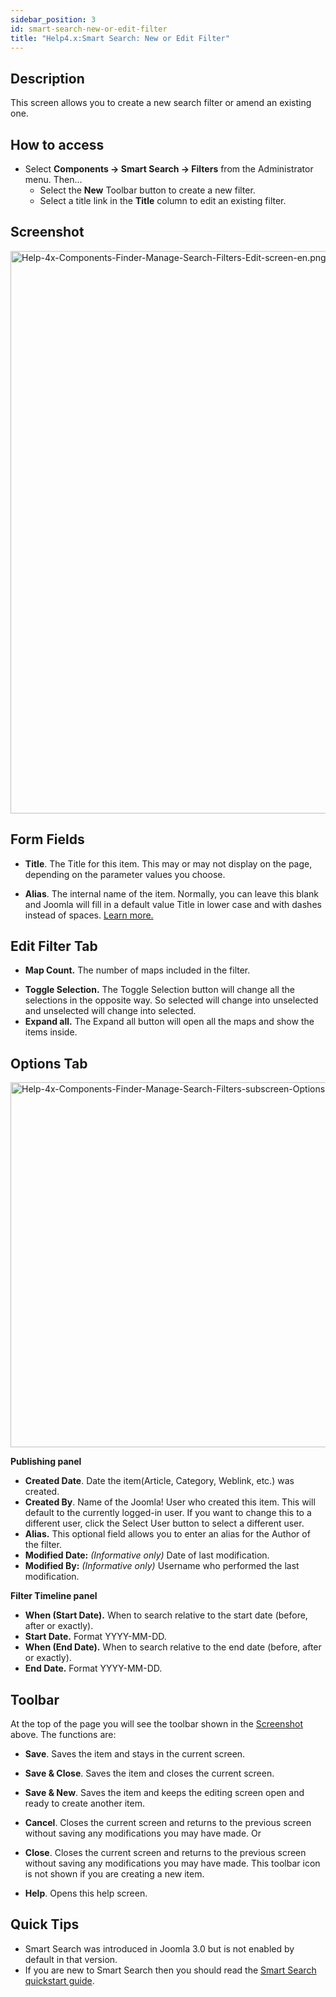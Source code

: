 ```yaml
---
sidebar_position: 3
id: smart-search-new-or-edit-filter
title: "Help4.x:Smart Search: New or Edit Filter"
---
```

## Description

This screen allows you to create a new search filter or amend an
existing one.

## How to access

- Select **Components **→** Smart Search **→** Filters** from the
  Administrator menu. Then...
  - Select the **New** Toolbar button to create a new filter.
  - Select a title link in the **Title** column to edit an existing
    filter.

## Screenshot

<img
src="https://docs.joomla.org/images/a/a4/Help-4x-Components-Finder-Manage-Search-Filters-Edit-screen-en.png"
decoding="async" data-file-width="800" data-file-height="900"
width="800" height="900"
alt="Help-4x-Components-Finder-Manage-Search-Filters-Edit-screen-en.png" />

## Form Fields

- **Title**. The Title for this item. This may or may not display on the
  page, depending on the parameter values you choose.

<!-- -->

- **Alias**. The internal name of the item. Normally, you can leave this
  blank and Joomla will fill in a default value Title in lower case and
  with dashes instead of spaces. [Learn
  more.](https://docs.joomla.org/Alias/en "Special:MyLanguage/Alias/en")

## Edit Filter Tab

- **Map Count.** The number of maps included in the filter.

<!-- -->

- **Toggle Selection.** The Toggle Selection button will change all the
  selections in the opposite way. So selected will change into
  unselected and unselected will change into selected.
- **Expand all.** The Expand all button will open all the maps and show
  the items inside.

## Options Tab

<img
src="https://docs.joomla.org/images/3/35/Help-4x-Components-Finder-Manage-Search-Filters-subscreen-Options-tab-en.png"
decoding="async" data-file-width="600" data-file-height="438"
width="800" height="584"
alt="Help-4x-Components-Finder-Manage-Search-Filters-subscreen-Options-tab-en.png" />

**Publishing panel**

- **Created Date**. Date the item(Article, Category, Weblink, etc.) was
  created.
- **Created By**. Name of the Joomla! User who created this item. This
  will default to the currently logged-in user. If you want to change
  this to a different user, click the Select User button to select a
  different user.
- **Alias.** This optional field allows you to enter an alias for the
  Author of the filter.
- **Modified Date:** *(Informative only)* Date of last modification.
- **Modified By:** *(Informative only)* Username who performed the last
  modification.

**Filter Timeline panel**

- **When (Start Date).** When to search relative to the start date
  (before, after or exactly).
- **Start Date.** Format YYYY-MM-DD.
- **When (End Date).** When to search relative to the end date (before,
  after or exactly).
- **End Date.** Format YYYY-MM-DD.

## Toolbar

At the top of the page you will see the toolbar shown in the
[Screenshot](#Screenshot) above. The functions are:

- **Save**. Saves the item and stays in the current screen.

<!-- -->

- **Save & Close**. Saves the item and closes the current screen.

<!-- -->

- **Save & New**. Saves the item and keeps the editing screen open and
  ready to create another item.

<!-- -->

- **Cancel**. Closes the current screen and returns to the previous
  screen without saving any modifications you may have made. Or

<!-- -->

- **Close**. Closes the current screen and returns to the previous
  screen without saving any modifications you may have made. This
  toolbar icon is not shown if you are creating a new item.

<!-- -->

- **Help**. Opens this help screen.

## Quick Tips

- Smart Search was introduced in Joomla 3.0 but is not enabled by
  default in that version.
- If you are new to Smart Search then you should read the [Smart Search
  quickstart
  guide](https://docs.joomla.org/Smart_Search_quickstart_guide "Smart Search quickstart guide").
